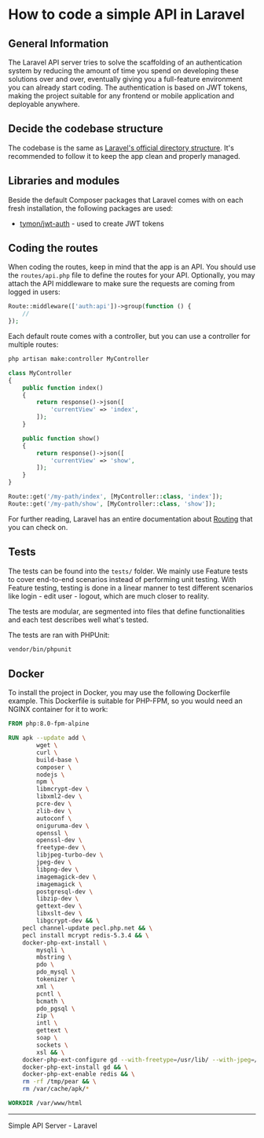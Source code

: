 # How to code a simple API in Laravel

## General Information

The Laravel API server tries to solve the scaffolding of an authentication system by reducing the amount of time you spend on developing these solutions over and over, eventually giving you a full-feature environment you can already start coding. The authentication is based on JWT tokens, making the project suitable for any frontend or mobile application and deployable anywhere.

## Decide the codebase structure

The codebase is the same as [Laravel's official directory structure](https://laravel.com/docs/8.x/structure). It's recommended to follow it to keep the app clean and properly managed.

## Libraries and modules

Beside the default Composer packages that Laravel comes with on each fresh installation, the following packages are used:

- [tymon/jwt-auth](https://packagist.org/packages/tymon/jwt-auth) - used to create JWT tokens

## Coding the routes

When coding the routes, keep in mind that the app is an API. You should use the `routes/api.php` file to define the routes for your API. Optionally, you may attach the API middleware to make sure the requests are coming from logged in users:

```php
Route::middleware(['auth:api'])->group(function () {
    //
});
```

Each default route comes with a controller, but you can use a controller for multiple routes:

```bash
php artisan make:controller MyController
```

```php
class MyController
{
    public function index()
    {
        return response()->json([
            'currentView' => 'index',
        ]);
    }

    public function show()
    {
        return response()->json([
            'currentView' => 'show',
        ]);
    }
}

Route::get('/my-path/index', [MyController::class, 'index']);
Route::get('/my-path/show', [MyController::class, 'show']);
```

For further reading, Laravel has an entire documentation about [Routing](https://laravel.com/docs/8.x/routing) that you can check on.

## Tests

The tests can be found into the `tests/` folder. We mainly use Feature tests to cover end-to-end scenarios instead of performing unit testing. With Feature testing, testing is done in a linear manner to test different scenarios like login - edit user - logout, which are much closer to reality.

The tests are modular, are segmented into files that define functionalities and each test describes well what's tested.

The tests are ran with PHPUnit:

```bash
vendor/bin/phpunit
```

## Docker

To install the project in Docker, you may use the following Dockerfile example. This Dockerfile is suitable for PHP-FPM, so you would need an NGINX container for it to work:

```dockerfile
FROM php:8.0-fpm-alpine

RUN apk --update add \
        wget \
        curl \
        build-base \
        composer \
        nodejs \
        npm \
        libmcrypt-dev \
        libxml2-dev \
        pcre-dev \
        zlib-dev \
        autoconf \
        oniguruma-dev \
        openssl \
        openssl-dev \
        freetype-dev \
        libjpeg-turbo-dev \
        jpeg-dev \
        libpng-dev \
        imagemagick-dev \
        imagemagick \
        postgresql-dev \
        libzip-dev \
        gettext-dev \
        libxslt-dev \
        libgcrypt-dev && \
    pecl channel-update pecl.php.net && \
    pecl install mcrypt redis-5.3.4 && \
    docker-php-ext-install \
        mysqli \
        mbstring \
        pdo \
        pdo_mysql \
        tokenizer \
        xml \
        pcntl \
        bcmath \
        pdo_pgsql \
        zip \
        intl \
        gettext \
        soap \
        sockets \
        xsl && \
    docker-php-ext-configure gd --with-freetype=/usr/lib/ --with-jpeg=/usr/lib/ && \
    docker-php-ext-install gd && \
    docker-php-ext-enable redis && \
    rm -rf /tmp/pear && \
    rm /var/cache/apk/*

WORKDIR /var/www/html
```

---
Simple API Server - Laravel
